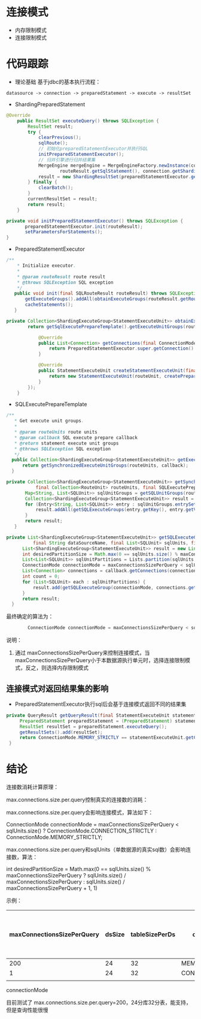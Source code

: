 # 连接模式
- 内存限制模式
- 连接限制模式
# 代码跟踪

- 理论基础
基于jdbc的基本执行流程：
~~~
datasource -> connection -> preparedStatement -> execute -> resultSet
~~~

- ShardingPreparedStatement
```java
@Override
    public ResultSet executeQuery() throws SQLException {
        ResultSet result;
        try {
            clearPrevious();
            sqlRoute();
            // 初始化preparedStatementExecutor并执行SQL
            initPreparedStatementExecutor();
            // 归并引擎进行归并结果集
            MergeEngine mergeEngine = MergeEngineFactory.newInstance(connection.getShardingContext().getDatabaseType(), connection.getShardingContext().getShardingRule(),
                    routeResult.getSqlStatement(), connection.getShardingContext().getMetaData().getTable(), preparedStatementExecutor.executeQuery());
            result = new ShardingResultSet(preparedStatementExecutor.getResultSets(), mergeEngine.merge(), this);
        } finally {
            clearBatch();
        }
        currentResultSet = result;
        return result;
    }
```
```java
private void initPreparedStatementExecutor() throws SQLException {
       preparedStatementExecutor.init(routeResult);
       setParametersForStatements();
}
```
- PreparedStatementExecutor
```java
/**
    * Initialize executor.
    *
    * @param routeResult route result
    * @throws SQLException SQL exception
    */
   public void init(final SQLRouteResult routeResult) throws SQLException {
       getExecuteGroups().addAll(obtainExecuteGroups(routeResult.getRouteUnits()));
       cacheStatements();
   }
```
```java
private Collection<ShardingExecuteGroup<StatementExecuteUnit>> obtainExecuteGroups(final Collection<RouteUnit> routeUnits) throws SQLException {
        return getSqlExecutePrepareTemplate().getExecuteUnitGroups(routeUnits, new SQLExecutePrepareCallback() {

            @Override
            public List<Connection> getConnections(final ConnectionMode connectionMode, final String dataSourceName, final int connectionSize) throws SQLException {
                return PreparedStatementExecutor.super.getConnection().getConnections(connectionMode, dataSourceName, connectionSize);
            }

            @Override
            public StatementExecuteUnit createStatementExecuteUnit(final Connection connection, final RouteUnit routeUnit, final ConnectionMode connectionMode) throws SQLException {
                return new StatementExecuteUnit(routeUnit, createPreparedStatement(connection, routeUnit.getSqlUnit().getSql()), connectionMode);
            }
        });
    }
```
- SQLExecutePrepareTemplate
```java
/**
   * Get execute unit groups.
   *
   * @param routeUnits route units
   * @param callback SQL execute prepare callback
   * @return statement execute unit groups
   * @throws SQLException SQL exception
   */
  public Collection<ShardingExecuteGroup<StatementExecuteUnit>> getExecuteUnitGroups(final Collection<RouteUnit> routeUnits, final SQLExecutePrepareCallback callback) throws SQLException {
      return getSynchronizedExecuteUnitGroups(routeUnits, callback);
  }
```
```java
private Collection<ShardingExecuteGroup<StatementExecuteUnit>> getSynchronizedExecuteUnitGroups(
           final Collection<RouteUnit> routeUnits, final SQLExecutePrepareCallback callback) throws SQLException {
       Map<String, List<SQLUnit>> sqlUnitGroups = getSQLUnitGroups(routeUnits);
       Collection<ShardingExecuteGroup<StatementExecuteUnit>> result = new LinkedList<>();
       for (Entry<String, List<SQLUnit>> entry : sqlUnitGroups.entrySet()) {
           result.addAll(getSQLExecuteGroups(entry.getKey(), entry.getValue(), callback));
       }
       return result;
   }
```
```java
private List<ShardingExecuteGroup<StatementExecuteUnit>> getSQLExecuteGroups(
          final String dataSourceName, final List<SQLUnit> sqlUnits, final SQLExecutePrepareCallback callback) throws SQLException {
      List<ShardingExecuteGroup<StatementExecuteUnit>> result = new LinkedList<>();
      int desiredPartitionSize = Math.max(0 == sqlUnits.size() % maxConnectionsSizePerQuery ? sqlUnits.size() / maxConnectionsSizePerQuery : sqlUnits.size() / maxConnectionsSizePerQuery + 1, 1);
      List<List<SQLUnit>> sqlUnitPartitions = Lists.partition(sqlUnits, desiredPartitionSize);
      ConnectionMode connectionMode = maxConnectionsSizePerQuery < sqlUnits.size() ? ConnectionMode.CONNECTION_STRICTLY : ConnectionMode.MEMORY_STRICTLY;
      List<Connection> connections = callback.getConnections(connectionMode, dataSourceName, sqlUnitPartitions.size());
      int count = 0;
      for (List<SQLUnit> each : sqlUnitPartitions) {
          result.add(getSQLExecuteGroup(connectionMode, connections.get(count++), dataSourceName, each, callback));
      }
      return result;
  }
```
最终确定的算法为：
```java
        ConnectionMode connectionMode = maxConnectionsSizePerQuery < sqlUnits.size() ? ConnectionMode.CONNECTION_STRICTLY : ConnectionMode.MEMORY_STRICTLY;

```
说明：
1. 通过 maxConnectionsSizePerQuery来控制连接模式，当maxConnectionsSizePerQuery小于本数据源执行单元时，选择连接限制模式，反之，则选择内存限制模式

## 连接模式对返回结果集的影响

- PreparedStatementExecutor执行sql后会基于连接模式返回不同的结果集
```java
private QueryResult getQueryResult(final StatementExecuteUnit statementExecuteUnit) throws SQLException {
     PreparedStatement preparedStatement = (PreparedStatement) statementExecuteUnit.getStatement();
     ResultSet resultSet = preparedStatement.executeQuery();
     getResultSets().add(resultSet);
     return ConnectionMode.MEMORY_STRICTLY == statementExecuteUnit.getConnectionMode() ? new StreamQueryResult(resultSet) : new MemoryQueryResult(resultSet);
 }
```


# 结论
连接数消耗计算原理： 

max.connections.size.per.query控制真实的连接数的消耗：

 max.connections.size.per.query会影响连接模式，算法如下：

ConnectionMode connectionMode = maxConnectionsSizePerQuery < sqlUnits.size() ? ConnectionMode.CONNECTION_STRICTLY : ConnectionMode.MEMORY_STRICTLY;

 max.connections.size.per.query和sqlUnits（单数据源的真实sql数）会影响连接数，算法：

 int desiredPartitionSize = Math.max(0 == sqlUnits.size() % maxConnectionsSizePerQuery ? sqlUnits.size() / maxConnectionsSizePerQuery : sqlUnits.size() / maxConnectionsSizePerQuery + 1, 1)

示例：

| maxConnectionsSizePerQuery | dsSize | tableSizePerDs | connectionMode      | 实际连接数 |
| -------------------------- | ------ | -------------- | ------------------- | ---------- |
| 200                        | 24     | 32             | MEMORY_STRICTLY     |            |
| 1                          | 24     | 32             | CONNECTION_STRICTLY | 1          |
|                            |        |                |                     |            |



connectionMode 

目前测试了 max.connections.size.per.query=200，24分库32分表，能支持，但是查询性能很慢





